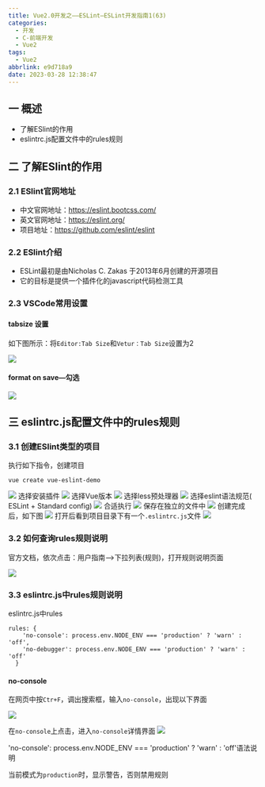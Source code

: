 ```yaml
---
title: Vue2.0开发之——ESLint—ESLint开发指南1(63)
categories:
  - 开发
  - C-前端开发
  - Vue2
tags:
  - Vue2
abbrlink: e9d718a9
date: 2023-03-28 12:38:47
---
```

## 一 概述

* 了解ESlint的作用
* eslintrc.js配置文件中的rules规则

<!--more-->

## 二 了解ESlint的作用

### 2.1 ESlint官网地址

* 中文官网地址：https://eslint.bootcss.com/
* 英文官网地址：https://eslint.org/
* 项目地址：https://github.com/eslint/eslint

### 2.2 ESlint介绍

* ESLint最初是由Nicholas C. Zakas 于2013年6月创建的开源项目
* 它的目标是提供一个插件化的javascript代码检测工具

### 2.3 VSCode常用设置

#### tabsize 设置

如下图所示：将`Editor:Tab Size`和`Vetur：Tab Size`设置为2

![][1]

#### format on save—勾选

![][2]

## 三 eslintrc.js配置文件中的rules规则

### 3.1 创建ESlint类型的项目

执行如下指令，创建项目

```
vue create vue-eslint-demo
```

![][3]
选择安装插件
![][4]
选择Vue版本
![][5]
选择less预处理器
![][6]
选择eslint语法规范( ESLint + Standard config)
![][7]
合适执行
![][8]
保存在独立的文件中
![][9]
创建完成后，如下图
![][10]
打开后看到项目目录下有一个`.eslintrc.js`文件
![][11]

### 3.2 如何查询rules规则说明

官方文档，依次点击：用户指南——>下拉列表(规则)，打开规则说明页面

![][12]

### 3.3 eslintrc.js中rules规则说明

eslintrc.js中rules

```
rules: {
    'no-console': process.env.NODE_ENV === 'production' ? 'warn' : 'off',
    'no-debugger': process.env.NODE_ENV === 'production' ? 'warn' : 'off'
  }
```

#### no-console

在网页中按`Ctr+F`，调出搜索框，输入`no-console`，出现以下界面

![][13]

在`no-console`上点击，进入`no-console`详情界面
![][14]

'no-console': process.env.NODE_ENV === 'production' ? 'warn' : 'off'语法说明

当前模式为`production`时，显示警告，否则禁用规则




[1]:https://cdn.jsdelivr.net/gh/PGzxc/CDN/blog-vue/vue2.0-63-eslint-vs-tabsize.png
[2]:https://cdn.jsdelivr.net/gh/PGzxc/CDN/blog-vue/vue2.0-63-eslint-vs-editor-on-save.png
[3]:https://cdn.jsdelivr.net/gh/PGzxc/CDN/blog-vue/vue2.0-63-eslint-create-pick-preset.png
[4]:https://cdn.jsdelivr.net/gh/PGzxc/CDN/blog-vue/vue2.0-63-eslint-create-select-features.png
[5]:https://cdn.jsdelivr.net/gh/PGzxc/CDN/blog-vue/vue2.0-63-eslint-create-vue-version.png
[6]:https://cdn.jsdelivr.net/gh/PGzxc/CDN/blog-vue/vue2.0-63-eslint-create-less-choice.png
[7]:https://cdn.jsdelivr.net/gh/PGzxc/CDN/blog-vue/vue2.0-63-eslint-create-standard-choice.png
[8]:https://cdn.jsdelivr.net/gh/PGzxc/CDN/blog-vue/vue2.0-63-eslint-create-link-on-save.png
[9]:https://cdn.jsdelivr.net/gh/PGzxc/CDN/blog-vue/vue2.0-63-eslint-create-dedicated-config.png
[10]:https://cdn.jsdelivr.net/gh/PGzxc/CDN/blog-vue/vue2.0-63-eslint-create-finish.png
[11]:https://cdn.jsdelivr.net/gh/PGzxc/CDN/blog-vue/vue2.0-63-eslint-create-eslintrc-file.png
[12]:https://cdn.jsdelivr.net/gh/PGzxc/CDN/blog-vue/vue2.0-63-eslint-rules-doc-open.png
[13]:https://cdn.jsdelivr.net/gh/PGzxc/CDN/blog-vue/vue2.0-63-eslint-rules-console-explain.png
[14]:https://cdn.jsdelivr.net/gh/PGzxc/CDN/blog-vue/vue2.0-63-eslint-rules-console-detail.png